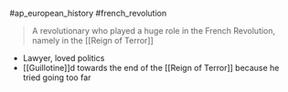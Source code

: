 #ap_european_history #french_revolution 

> A revolutionary who played a huge role in the French Revolution, namely in the [[Reign of Terror]]

- Lawyer, loved politics
- [[Guillotine]]d towards the end of the [[Reign of Terror]] because he tried going too far